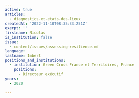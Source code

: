 ```yaml
---
active: true
articles:
  - diagnostics-et-etats-des-lieux
createdAt: '2022-11-10T08:35:33.251Z'
exerpt: ''
firstname: Nicolas
is_institution: false
issue:
  - content/issues/assessing-resilience.md
language:
lastname: Imbert
positions_and_institutions:
  - institution: Green Cross France et Territoires, France
    positions:
      - Directeur exécutif
years:
  - 2020

---
```

